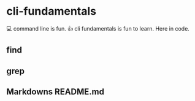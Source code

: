 # cli-fundamentals
:computer: command line is fun. :+1: cli fundamentals is fun to learn. Here in code.

## find

## grep

## Markdowns README.md